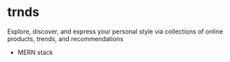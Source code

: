 # trnds
Explore, discover, and express your personal style via collections of online products, trends, and recommendations
- MERN stack
